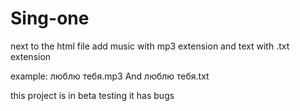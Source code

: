 # Sing-one
next to the html file add music with mp3 extension and text with .txt extension



example: люблю тебя.mp3 And люблю тебя.txt



this project is in beta testing it has bugs
